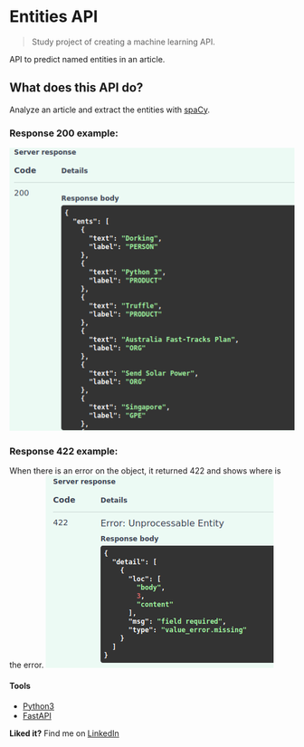 # Entities API
> Study project of creating a machine learning API.

API to predict named entities in an article.

## What does this API do?

Analyze an article and extract the entities with [spaCy](https://spacy.io/).

### Response 200 example:

![](https://github.com/josehenriqueroveda/machine-learning-API/blob/master/img/200.png)

### Response 422 example:
When there is an error on the object, it returned 422 and shows where is the error.
![](https://github.com/josehenriqueroveda/machine-learning-API/blob/master/img/422.png)

#### Tools
- [Python3](https://www.python.org/)
- [FastAPI](https://fastapi.tiangolo.com/)

**Liked it?**
Find me on [LinkedIn](https://www.linkedin.com/in/jhroveda/)
